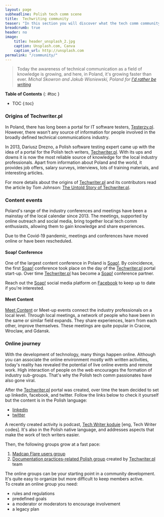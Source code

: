 ```yaml
---
layout: page
subheadline: Polish tech comm scene
title:  Techwriting community
teaser: "In this section you will discover what the tech comm community in Poland is all about, its origin, and activities."
breadcrumb: true
header: no
image:
    title: header_unsplash_2.jpg
    caption: Unsplash.com, Canva
    caption_url: http://unsplash.com
permalink: "/community/"
---
```


> Today the awareness of technical communication as a field of knowledge is growing, and here, in Poland, it's growing faster than ever. <cite>Michal Skowron and Jakub Wisniewski, Poland for [I'd rather be writing](https://idratherbewriting.com/2017/10/31/untold-story-of-techwriter-pl-poland/)</cite>


**Table of Contents**
{: #toc }
*  TOC
{:toc}



### Origins of Techwriter.pl

In Poland, there has long been a portal for IT software testers, [Testerzy.pl](https://testerzy.pl/). However, there wasn't any source of information for people involved in the broadly defined technical communications industry. 

In 2013, Dariusz Drezno, a Polish software testing expert came up with the idea of a portal for the Polish tech writers, [Techwriter.pl](http://techwriter.pl/). With its ups and downs it is now the most reliable source of knowledge for the local industry professionals. Apart from information about Poland and the world, it provides job offers, salary surveys, interviews, lots of training materials, and interesting articles.

For more details about the origins of [Techwriter.pl](http://techwriter.pl/) and its contributors read the article by Tom Johnson: [The Untold Story of Techwriter.pl](https://idratherbewriting.com/2017/10/31/untold-story-of-techwriter-pl-poland/).


### Content events

Poland's range of the industry conferences and meetings have been a mainstay of the local calendar since 2013. The meetings, supported by online outreach and social media, bring together local tech comm enthusiasts, allowing them to gain knowledge and share experiences. 

Due to the Covid-19 pandemic, meetings and conferences have moved online or have been rescheduled.

#### Soap! Conference

One of the largest content conference in Poland is [Soap!](http://soapconf.com/). By coincidence, the first [Soap!](http://soapconf.com/) conference took place on the day of the [Techwriter.pl](http://techwriter.pl/) portal start-up. Over time [Techwriter.pl](http://techwriter.pl/) has become a [Soap!](http://soapconf.com/) conference partner. 

Reach out the [Soap!](http://soapconf.com/) social media platform on [Facebook](https://www.facebook.com/soapconf/) to keep up to date if you're interested.

#### Meet Content

[Meet Content](http://meetcontent.org/) or Meet-up events connect the industry professionals on a local level. Through local meetings, a network of people who have been in the same or similar field expands. They share experiences, learn from each other, improve themselves. These meetings are quite popular in Cracow, Wroclaw, and Gdansk.


### Online journey

With the development of technology, many things happen online. Although you can associate the online environment mostly with written activities, today's reality has revealed the potential of live online events and remote work. High interaction of people on the web encourages the formation of industry sub-groups. That's why the Polish tech comm passionates have also gone viral. 

After the [Techwriter.pl](http://techwriter.pl/) portal was created, over time the team decided to set up linkedin, facebook, and twitter. Follow the links below to check it yourself but the content is in the Polish language:
* [linkedin](https://www.linkedin.com/company/techwriter-pl/)
* [twitter](https://twitter.com/techwriterpl)

A recently created activity is podcast, [Tech Writer koduje](https://techwriterkoduje.pl/) [eng, Tech Writer codes]. It's also in the Polish native language, and addresses aspects that make the work of tech writers easier.

Then, the following groups grow at a fast pace:
1. [Madcap Flare users group](https://www.facebook.com/groups/PLFUG) 
2. [Documentation practices-related Polish group](https://www.facebook.com/groups/tworzeniedokumentacji) created by [Techwriter.pl](http://techwriter.pl/) team

The online groups can be your starting point in a community development. It's quite easy to organize but more difficult to keep members active.     
To create an online group you need:
* rules and regulations
* predefined goals
* a moderator or moderators to encourage involvement
* a legacy plan



